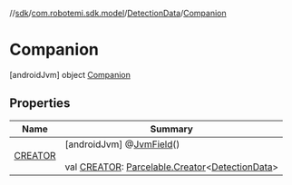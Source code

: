 //[sdk](../../../../index.md)/[com.robotemi.sdk.model](../../index.md)/[DetectionData](../index.md)/[Companion](index.md)



# Companion  
 [androidJvm] object [Companion](index.md)   


## Properties  
  
|  Name |  Summary | 
|---|---|
| <a name="com.robotemi.sdk.model/DetectionData.Companion/CREATOR/#/PointingToDeclaration/"></a>[CREATOR](-c-r-e-a-t-o-r.md)| <a name="com.robotemi.sdk.model/DetectionData.Companion/CREATOR/#/PointingToDeclaration/"></a> [androidJvm] @[JvmField](https://kotlinlang.org/api/latest/jvm/stdlib/kotlin.jvm/-jvm-field/index.html)()  <br>  <br>val [CREATOR](-c-r-e-a-t-o-r.md): [Parcelable.Creator](https://developer.android.com/reference/kotlin/android/os/Parcelable.Creator.html)<[DetectionData](../index.md)>   <br>|


